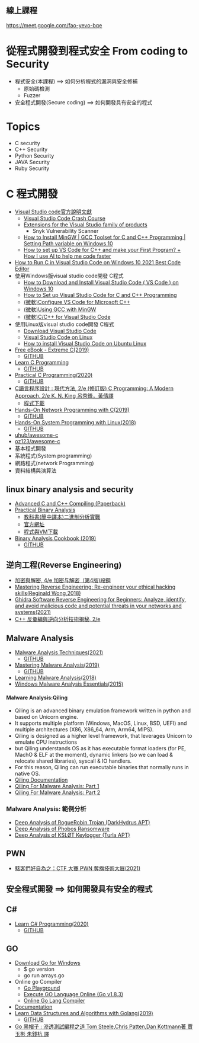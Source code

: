 ## 線上課程

https://meet.google.com/fao-yevo-bqe

# 從程式開發到程式安全  From coding to Security
- 程式安全(本課程) ==> 如何分析程式的漏洞與安全修補
  - 原始碼檢測
  - Fuzzer 
- 安全程式開發(Secure coding) ==> 如何開發具有安全的程式

# Topics
- C security
- C++ Security
- Python Security
- JAVA Security
- Ruby Security

# C 程式開發
- [Visual Studio code官方說明文獻](https://code.visualstudio.com/docs)
  - [Visual Studio Code Crash Course](https://www.youtube.com/watch?v=WPqXP_kLzpo) 
  - [Extensions for the Visual Studio family of products](https://marketplace.visualstudio.com/vscode)
    - Snyk Vulnerability Scanner 
  - [How to Install MinGW | GCC Toolset for C and C++ Programming | Setting Path variable on Windows 10](https://www.youtube.com/watch?v=guM4XS43m4I)
  - [How to set up VS Code for C++ and make your First Program? + How I use AI to help me code faster](https://www.youtube.com/watch?v=YgKnzIV4uME)
- [How to Run C in Visual Studio Code on Windows 10 2021 Best Code Editor](https://www.youtube.com/watch?v=oaebkkOP2Qg)
- 使用Windows版visual studio code開發 C程式
  - [How to Download and Install Visual Studio Code ( VS Code ) on Windows 10](https://www.youtube.com/watch?v=JGsyJI8XG0Y)
  - [How to Set up Visual Studio Code for C and C++ Programming](https://www.youtube.com/watch?v=77v-Poud_io)
  - [(微軟)Configure VS Code for Microsoft C++](https://code.visualstudio.com/docs/cpp/config-msvc)
  - [(微軟)Using GCC with MinGW](https://code.visualstudio.com/docs/cpp/config-mingw)
  - [(微軟)C/C++ for Visual Studio Code](https://code.visualstudio.com/docs/languages/cpp)
- 使用Linux版visual studio code開發 C程式
  - [Download Visual Studio Code](https://code.visualstudio.com/download) 
  - [Visual Studio Code on Linux](https://code.visualstudio.com/docs/setup/linux)
  - [How to install Visual Studio Code on Ubuntu Linux](https://www.youtube.com/watch?v=uYE0XrM-VZA)
- [Free eBook - Extreme C(2019)](https://www.packtpub.com/free-ebook/extreme-c/9781789343625)
  - [GITHUB](https://github.com/packtpublishing/extreme-c)
- [Learn C Programming](https://www.packtpub.com/product/learn-c-programming/9781789349917)
  - [GITHUB](https://github.com/PacktPublishing/Learn-C-Programming)
- [Practical C Programming(2020)](https://www.packtpub.com/product/practical-c-programming/9781838641108)
  - [GITHUB](https://github.com/packtpublishing/practical-c-programming)
- [C語言程序設計 : 現代方法, 2/e (修訂版)  C Programming: A Modern Approach, 2/e K. N. King 呂秀鋒，黃倩譯](https://www.tenlong.com.tw/products/9787115565198)
  - [程式下載](http://knking.com/books/c2/index.html)
- [Hands-On Network Programming with C(2019)](https://www.packtpub.com/product/hands-on-network-programming-with-c/9781789349863)
  - [GITHUB](https://github.com/packtpublishing/hands-on-network-programming-with-c)
- [Hands-On System Programming with Linux(2018)](https://www.packtpub.com/product/hands-on-system-programming-with-linux/9781788998475)
  - [GITHUB](https://github.com/PacktPublishing/Hands-on-System-Programming-with-Linux)
- [uhub/awesome-c](https://github.com/uhub/awesome-c)
- [oz123/awesome-c](https://github.com/oz123/awesome-c)
- 基本程式開發
- 系統程式(System programming)
- 網路程式(network Programming)
- 資料結構與演算法


## linux binary analysis and security
- [Advanced C and C++ Compiling (Paperback)](https://www.tenlong.com.tw/products/9781430266679)
- [Practical Binary Analysis](https://nostarch.com/binaryanalysis)
  - [教科書(簡中譯本)二進制分析實戰](https://www.tenlong.com.tw/products/9787115556936)
  - [官方網址](https://nostarch.com/binaryanalysis) 
  - [程式與VM下載](https://practicalbinaryanalysis.com/)
- [Binary Analysis Cookbook (2019)](https://www.packtpub.com/product/binary-analysis-cookbook/9781789807608)
  - [GITHUB](https://github.com/packtpublishing/binary-analysis-cookbook)

## 逆向工程(Reverse Engineering)
- [加密與解密, 4/e 加密与解密（第4版)段鋼](https://www.tenlong.com.tw/products/9787121336928)
- [Mastering Reverse Engineering: Re-engineer your ethical hacking skills(Reginald Wong,2018)]()
- [Ghidra Software Reverse Engineering for Beginners: Analyze, identify, and avoid malicious code and potential threats in your networks and systems(2021)]()
- [C++ 反彙編與逆向分析技術揭秘, 2/e](https://www.tenlong.com.tw/products/9787111689911)


## Malware Analysis 
- [Malware Analysis Techniques(2021)](https://www.packtpub.com/product/malware-analysis-techniques/9781839212277)
  - [GITHUB](https://github.com/PacktPublishing/Malware-Analysis-Techniques)
- [Mastering Malware Analysis(2019)](https://www.packtpub.com/product/mastering-malware-analysis/9781789610789)
  - [GITHUB](https://github.com/packtpublishing/mastering-malware-analysis)
- [Learning Malware Analysis(2018)](https://www.packtpub.com/product/learning-malware-analysis/9781788392501)
- [Windows Malware Analysis Essentials(2015)](https://www.packtpub.com/product/windows-malware-analysis-essentials/9781785281518)



#### Malware Analysis:Qiling
- Qiling is an advanced binary emulation framework written in python and based on Unicorn engine.
- It supports multiple platform (Windows, MacOS, Linux, BSD, UEFI) and multiple architectures (X86, X86_64, Arm, Arm64, MIPS).
- Qiling is designed as a higher level framework, that leverages Unicorn to emulate CPU instructions
- but Qiling understands OS as it has executable format loaders (for PE, MachO & ELF at the moment), dynamic linkers (so we can load & relocate shared libraries), syscall & IO handlers. 
- For this reason, Qiling can run executable binaries that normally runs in native OS.
- [Qiling Documentation](https://docs.qiling.io/en/latest/)
- [Qiling For Malware Analysis: Part 1](https://n1ght-w0lf.github.io/tutorials/qiling-for-malware-analysis-part-1/)
- [Qiling For Malware Analysis: Part 2](https://n1ght-w0lf.github.io/tutorials/qiling-for-malware-analysis-part-2/)

### Malware Analysis: 範例分析
- [Deep Analysis of RogueRobin Trojan (DarkHydrus APT)](https://n1ght-w0lf.github.io/malware%20analysis/roguerobin-trojan/)
- [Deep Analysis of Phobos Ransomware](https://n1ght-w0lf.github.io/malware%20analysis/phobos-ransomware/)
- [Deep Analysis of KSLØT Keylogger (Turla APT)](https://n1ght-w0lf.github.io/malware%20analysis/ksl0t-keylogger/)

## PWN
- [駭客們好自為之：CTF 大賽 PWN 奪旗技術大展(2021)](https://www.tenlong.com.tw/products/9789860776034)

## 安全程式開發 ==> 如何開發具有安全的程式



## C#

- [Learn C# Programming(2020)](https://www.packtpub.com/product/learn-c-programming/9781789805864)
  - [GITHUB](https://github.com/PacktPublishing/Learn-C-Sharp-Programming)


## GO
- [Download Go for Windows](https://go.dev/doc/install)
  - $ go version
  - go run arrays.go
- Online go Compiler
  - [Go Playground](https://go.dev/play/) 
  - [Execute GO Language Online (Go v1.8.3)](https://www.tutorialspoint.com/execute_golang_online.php)
  - [Online Go Lang Compiler](https://www.onlinegdb.com/online_go_compiler)
- [Documentation](https://go.dev/doc/)
- [Learn Data Structures and Algorithms with Golang(2019)](https://www.packtpub.com/product/learn-data-structures-and-algorithms-with-golang/9781789618501)
  - [GITHUB](https://github.com/packtpublishing/learn-data-structures-and-algorithms-with-golang)
- [Go 黑帽子 : 滲透測試編程之道 Tom Steele,Chris Patten,Dan Kottmann著 賈玉彬 朱錢杭 譯](https://www.tenlong.com.tw/products/9787302588245)




